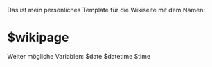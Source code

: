 Das ist mein
persönliches Template
für die Wikiseite
mit dem Namen:
# $wikipage  

Weiter mögliche
Variablen:
$date
$datetime
$time

